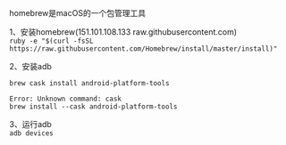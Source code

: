 homebrew是macOS的一个包管理工具

1、安装homebrew(151.101.108.133 raw.githubusercontent.com)  
`ruby -e "$(curl -fsSL https://raw.githubusercontent.com/Homebrew/install/master/install)"`

2、安装adb  
```
brew cask install android-platform-tools

Error: Unknown command: cask
brew install --cask android-platform-tools
```

3、运行adb  
`adb devices`
